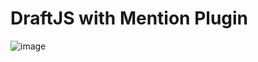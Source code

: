 # DraftJS with Mention Plugin

![image](https://github.com/Antonio-Sitoe/draft-with-mentions/assets/72309855/34120280-7bdf-45a2-9a0e-b6cfdbcfa57b)

